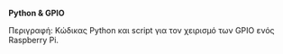 **Python & GPIO**

Περιγραφή:
Κώδικας Python και script για τον χειρισμό των GPIO ενός Raspberry Pi.

